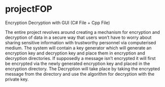 # projectFOP
Encryption Decryption with GUI (C# File + Cpp File)

The entire project revolves around creating a mechanism for encryption and decryption of data in 
a secure way that users won’t have to worry about sharing sensitive information with trustworthy personnel via computerised medium. The system will contain a key generator which will generate an encryption key and decryption key and place them in encryption and decryption directories. If supposedly a message isn’t encrypted it will first be encrypted via the newly generated encryption key and placed in the encryption directory. The Decryption will take place by taking the encrypted message from the directory and use the algorithm for decryption with the private key.

